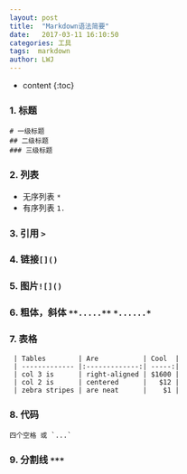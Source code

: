 ```yaml
---
layout: post
title:  "Markdown语法简要"
date:   2017-03-11 16:10:50
categories: 工具
tags:  markdown
author: LWJ
---
```


* content
{:toc}

### 1. 标题

    # 一级标题
    ## 二级标题
    ### 三级标题 
    
### 2. 列表 

   * 无序列表 `* ` 
   * 有序列表 `1. `

### 3. 引用 `> `

### 4. 链接`[]()`

### 5. 图片`![]()`

### 6. 粗体，斜体 `**.....**`   `*......*`

### 7. 表格

     | Tables        | Are           | Cool  |
	 | ------------- |:-------------:| -----:|
	 | col 3 is      | right-aligned | $1600 |
	 | col 2 is      | centered      |   $12 |
	 | zebra stripes | are neat      |    $1 |

### 8. 代码 

    四个空格 或 `...`

### 9. 分割线 `***`

